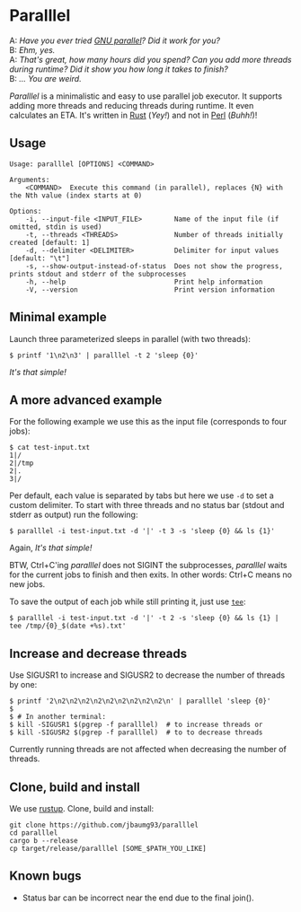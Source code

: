 # Paralllel

A: _Have you ever tried [GNU parallel](https://www.gnu.org/software/parallel/)? Did it work for you?_  
B: _Ehm, yes._  
A: _That's great, how many hours did you spend? Can you add more threads during runtime? Did it show you how long it takes to finish?_  
B: _... You are weird._  

_Paralllel_ is a minimalistic and easy to use parallel job executor. It supports adding more threads and reducing threads during runtime. It even calculates an ETA. It's written in [Rust](https://www.rust-lang.org) (_Yey!_) and not in [Perl](https://www.youtube.com/watch?v=noQcWra6sbU) (_Buhh!_)!

## Usage

    Usage: paralllel [OPTIONS] <COMMAND>

    Arguments:
        <COMMAND>  Execute this command (in parallel), replaces {N} with the Nth value (index starts at 0)

    Options:
        -i, --input-file <INPUT_FILE>        Name of the input file (if omitted, stdin is used)
        -t, --threads <THREADS>              Number of threads initially created [default: 1]
        -d, --delimiter <DELIMITER>          Delimiter for input values [default: "\t"]
        -s, --show-output-instead-of-status  Does not show the progress, prints stdout and stderr of the subprocesses
        -h, --help                           Print help information
        -V, --version                        Print version information

## Minimal example

Launch three parameterized sleeps in parallel (with two threads):

    $ printf '1\n2\n3' | paralllel -t 2 'sleep {0}'

_It's that simple!_

## A more advanced example

For the following example we use this as the input file (corresponds to four jobs):

    $ cat test-input.txt
    1|/
    2|/tmp
    2|.
    3|/

Per default, each value is separated by tabs but here we use `-d` to set a custom delimiter. To start with three threads and no status bar (stdout and stderr as output) run the following:

    $ paralllel -i test-input.txt -d '|' -t 3 -s 'sleep {0} && ls {1}'

Again, _It's that simple!_

BTW, Ctrl+C'ing _paralllel_ does not SIGINT the subprocesses, _paralllel_ waits for the current jobs to finish and then exits. In other words: Ctrl+C means no new jobs. 

To save the output of each job while still printing it, just use [`tee`](https://man7.org/linux/man-pages/man1/tee.1.html):

    $ paralllel -i test-input.txt -d '|' -t 2 -s 'sleep {0} && ls {1} | tee /tmp/{0}_$(date +%s).txt'

## Increase and decrease threads

Use SIGUSR1 to increase and SIGUSR2 to decrease the number of threads by one:

    $ printf '2\n2\n2\n2\n2\n2\n2\n2\n2\n2\n' | paralllel 'sleep {0}'
    $
    $ # In another terminal:
    $ kill -SIGUSR1 $(pgrep -f paralllel)  # to increase threads or
    $ kill -SIGUSR2 $(pgrep -f paralllel)  # to to decrease threads

Currently running threads are not affected when decreasing the number of threads.

## Clone, build and install

We use [rustup](https://rustup.rs). Clone, build and install:

    git clone https://github.com/jbaumg93/paralllel
    cd paralllel
    cargo b --release
    cp target/release/paralllel [SOME_$PATH_YOU_LIKE]

## Known bugs

- Status bar can be incorrect near the end due to the final join(). 